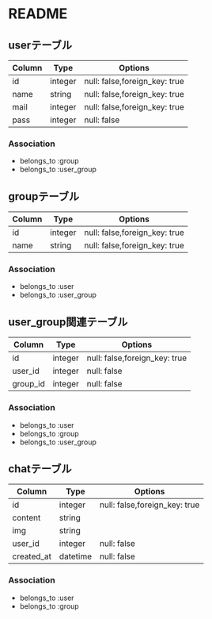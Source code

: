 # README

## userテーブル
|Column|Type|Options|
|------|----|-------|
|id|integer|null: false,foreign_key: true|
|name|string|null: false,foreign_key: true|
|mail|integer|null: false,foreign_key: true|
|pass|integer|null: false|

### Association
- belongs_to :group
- belongs_to :user_group


## groupテーブル
|Column|Type|Options|
|------|----|-------|
|id|integer|null: false,foreign_key: true|
|name|string|null: false,foreign_key: true|

### Association
- belongs_to :user
- belongs_to :user_group


## user_group関連テーブル
|Column|Type|Options|
|------|----|-------|
|id|integer|null: false,foreign_key: true|
|user_id|integer|null: false|
|group_id|integer|null: false|

### Association
- belongs_to :user
- belongs_to :group
- belongs_to :user_group


## chatテーブル
|Column|Type|Options|
|------|----|-------|
|id|integer|null: false,foreign_key: true|
|content|string||
|img|string||
|user_id|integer|null: false|
|created_at|datetime|null: false|

### Association
- belongs_to :user
- belongs_to :group


